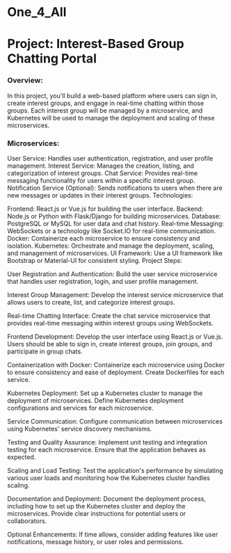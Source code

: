 # One_4_All

<h1>Project: Interest-Based Group Chatting Portal</h1>

### Overview:
In this project, you'll build a web-based platform where users can sign in, create interest groups, and engage in real-time chatting within those groups. Each interest group will be managed by a microservice, and Kubernetes will be used to manage the deployment and scaling of these microservices.

### Microservices:

User Service: Handles user authentication, registration, and user profile management.
Interest Service: Manages the creation, listing, and categorization of interest groups.
Chat Service: Provides real-time messaging functionality for users within a specific interest group.
Notification Service (Optional): Sends notifications to users when there are new messages or updates in their interest groups.
Technologies:

Frontend: React.js or Vue.js for building the user interface.
Backend: Node.js or Python with Flask/Django for building microservices.
Database: PostgreSQL or MySQL for user data and chat history.
Real-time Messaging: WebSockets or a technology like Socket.IO for real-time communication.
Docker: Containerize each microservice to ensure consistency and isolation.
Kubernetes: Orchestrate and manage the deployment, scaling, and management of microservices.
UI Framework: Use a UI framework like Bootstrap or Material-UI for consistent styling.
Project Steps:

User Registration and Authentication:
Build the user service microservice that handles user registration, login, and user profile management.

Interest Group Management:
Develop the interest service microservice that allows users to create, list, and categorize interest groups.

Real-time Chatting Interface:
Create the chat service microservice that provides real-time messaging within interest groups using WebSockets.

Frontend Development:
Develop the user interface using React.js or Vue.js. Users should be able to sign in, create interest groups, join groups, and participate in group chats.

Containerization with Docker:
Containerize each microservice using Docker to ensure consistency and ease of deployment. Create Dockerfiles for each service.

Kubernetes Deployment:
Set up a Kubernetes cluster to manage the deployment of microservices. Define Kubernetes deployment configurations and services for each microservice.

Service Communication:
Configure communication between microservices using Kubernetes' service discovery mechanisms.

Testing and Quality Assurance:
Implement unit testing and integration testing for each microservice. Ensure that the application behaves as expected.

Scaling and Load Testing:
Test the application's performance by simulating various user loads and monitoring how the Kubernetes cluster handles scaling.

Documentation and Deployment:
Document the deployment process, including how to set up the Kubernetes cluster and deploy the microservices. Provide clear instructions for potential users or collaborators.

Optional Enhancements:
If time allows, consider adding features like user notifications, message history, or user roles and permissions.
